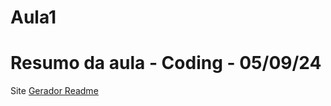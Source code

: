 # Aula1

# Resumo da aula - Coding - 05/09/24

Site [Gerador Readme](https://rahuldkjain.github.io/gh-profile-readme-generator/)

